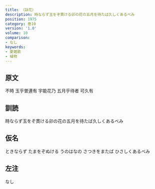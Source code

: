 ```yaml
---
title: （詠花）
description: 時ならず玉をぞ貫ける卯の花の五月を待たば久しくあるべみ
position: 1975
category: 巻10
version: '1.0'
volume: 10
comparison:
- なし
keywords:
- 夏雑歌
- 植物
---
```


## 原文

不時 玉乎曽連有 宇能花乃 五月乎待者 可久有

## 訓読

時ならず玉をぞ貫ける卯の花の五月を待たば久しくあるべみ

## 仮名

ときならず たまをぞぬける うのはなの さつきをまたば ひさしくあるべみ

## 左注

なし
